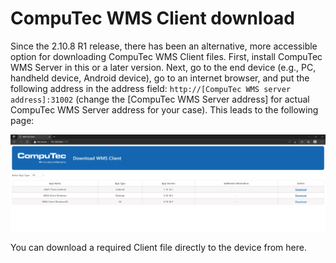 # CompuTec WMS Client download

Since the 2.10.8 R1 release, there has been an alternative, more accessible option for downloading CompuTec WMS Client files. First, install CompuTec WMS Server in this or a later version. Next, go to the end device (e.g., PC, handheld device, Android device), go to an internet browser, and put the following address in the address field: `http://[CompuTec WMS server address]:31002` (change the [CompuTec WMS Server address] for actual CompuTec WMS Server address for your case). This leads to the following page:

![Download](./media/download.webp)

You can download a required Client file directly to the device from here.
